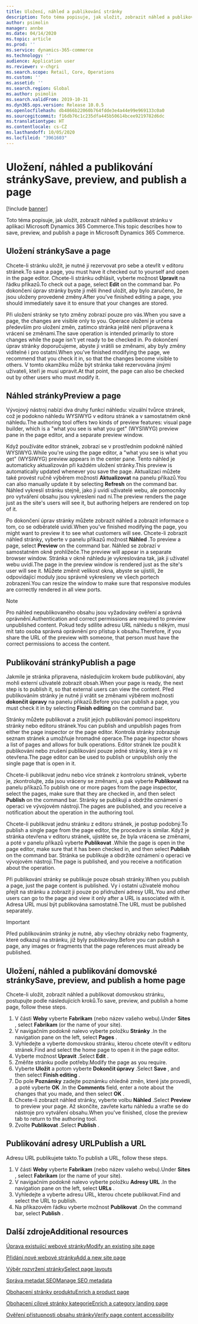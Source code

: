 ```yaml
---
title: Uložení, náhled a publikování stránky
description: Toto téma popisuje, jak uložit, zobrazit náhled a publikovat stránku v aplikaci Microsoft Dynamics 365 Commerce.
author: psimolin
manager: annbe
ms.date: 04/14/2020
ms.topic: article
ms.prod: ''
ms.service: dynamics-365-commerce
ms.technology: ''
audience: Application user
ms.reviewer: v-chgri
ms.search.scope: Retail, Core, Operations
ms.custom: ''
ms.assetid: ''
ms.search.region: Global
ms.author: psimolin
ms.search.validFrom: 2019-10-31
ms.dyn365.ops.version: Release 10.0.5
ms.openlocfilehash: db4866b22060b764fdde3e4a44e99e969133c0a0
ms.sourcegitcommit: f16db76c1c235dfa445b50614bcee9219782d6dc
ms.translationtype: HT
ms.contentlocale: cs-CZ
ms.lasthandoff: 10/05/2020
ms.locfileid: "3961603"
---
```

# <a name="save-preview-and-publish-a-page"></a><span data-ttu-id="50981-103">Uložení, náhled a publikování stránky</span><span class="sxs-lookup"><span data-stu-id="50981-103">Save, preview, and publish a page</span></span>

[!include [banner](includes/banner.md)]

<span data-ttu-id="50981-104">Toto téma popisuje, jak uložit, zobrazit náhled a publikovat stránku v aplikaci Microsoft Dynamics 365 Commerce.</span><span class="sxs-lookup"><span data-stu-id="50981-104">This topic describes how to save, preview, and publish a page in Microsoft Dynamics 365 Commerce.</span></span>

## <a name="save-a-page"></a><span data-ttu-id="50981-105">Uložení stránky</span><span class="sxs-lookup"><span data-stu-id="50981-105">Save a page</span></span>

<span data-ttu-id="50981-106">Chcete-li stránku uložit, je nutné ji rezervovat pro sebe a otevřít v editoru stránek.</span><span class="sxs-lookup"><span data-stu-id="50981-106">To save a page, you must have it checked out to yourself and open in the page editor.</span></span> <span data-ttu-id="50981-107">Chcete-li stránku odhlásit, vyberte možnost **Upravit** na řádku příkazů.</span><span class="sxs-lookup"><span data-stu-id="50981-107">To check out a page, select **Edit** on the command bar.</span></span> <span data-ttu-id="50981-108">Po dokončení úprav stránky byste ji měli ihned uložit, aby bylo zaručeno, že jsou uloženy provedené změny.</span><span class="sxs-lookup"><span data-stu-id="50981-108">After you've finished editing a page, you should immediately save it to ensure that your changes are stored.</span></span>

<span data-ttu-id="50981-109">Při uložení stránky se tyto změny zobrazí pouze pro vás.</span><span class="sxs-lookup"><span data-stu-id="50981-109">When you save a page, the changes are visible only to you.</span></span> <span data-ttu-id="50981-110">Operace uložení je určena především pro uložení změn, zatímco stránka ještě není připravena k vrácení se změnami.</span><span class="sxs-lookup"><span data-stu-id="50981-110">The save operation is intended primarily to store changes while the page isn't yet ready to be checked in.</span></span> <span data-ttu-id="50981-111">Po dokončení úprav stránky doporučujeme, abyste ji vrátili se změnami, aby byly změny viditelné i pro ostatní.</span><span class="sxs-lookup"><span data-stu-id="50981-111">When you've finished modifying the page, we recommend that you check it in, so that the changes become visible to others.</span></span> <span data-ttu-id="50981-112">V tomto okamžiku může být stránka také rezervována jinými uživateli, kteří je musí upravit.</span><span class="sxs-lookup"><span data-stu-id="50981-112">At that point, the page can also be checked out by other users who must modify it.</span></span>

## <a name="preview-a-page"></a><span data-ttu-id="50981-113">Náhled stránky</span><span class="sxs-lookup"><span data-stu-id="50981-113">Preview a page</span></span>

<span data-ttu-id="50981-114">Vývojový nástroj nabízí dva druhy funkcí náhledu: vizuální tvůrce stránek, což je podokno náhledu WYSIWYG v editoru stránek a v samostatném okně náhledu.</span><span class="sxs-lookup"><span data-stu-id="50981-114">The authoring tool offers two kinds of preview features: visual page builder, which is a "what you see is what you get" (WYSIWYG) preview pane in the page editor, and a separate preview window.</span></span>

<span data-ttu-id="50981-115">Když používáte editor stránek, zobrazí se v prostředním podokně náhled WYSIWYG.</span><span class="sxs-lookup"><span data-stu-id="50981-115">While you're using the page editor, a "what you see is what you get" (WYSIWYG) preview appears in the center pane.</span></span> <span data-ttu-id="50981-116">Tento náhled je automaticky aktualizován při každém uložení stránky.</span><span class="sxs-lookup"><span data-stu-id="50981-116">This preview is automatically updated whenever you save the page.</span></span> <span data-ttu-id="50981-117">Aktualizaci můžete také provést ručně výběrem možnosti **Aktualizovat** na panelu příkazů.</span><span class="sxs-lookup"><span data-stu-id="50981-117">You can also manually update it by selecting **Refresh** on the command bar.</span></span> <span data-ttu-id="50981-118">Náhled vykreslí stránku stejně, jako ji uvidí uživatelé webu, ale pomocníky pro vytváření obsahu jsou vykresleni nad ní.</span><span class="sxs-lookup"><span data-stu-id="50981-118">The preview renders the page just as the site's users will see it, but authoring helpers are rendered on top of it.</span></span>

<span data-ttu-id="50981-119">Po dokončení úprav stránky můžete zobrazit náhled a zobrazit informace o tom, co se odběratelé uvidí.</span><span class="sxs-lookup"><span data-stu-id="50981-119">When you've finished modifying the page, you might want to preview it to see what customers will see.</span></span> <span data-ttu-id="50981-120">Chcete-li zobrazit náhled stránky, vyberte v panelu příkazů možnost **Náhled** .</span><span class="sxs-lookup"><span data-stu-id="50981-120">To preview a page, select **Preview** on the command bar.</span></span> <span data-ttu-id="50981-121">Náhled se zobrazí v samostatném okně prohlížeče.</span><span class="sxs-lookup"><span data-stu-id="50981-121">The preview will appear in a separate browser window.</span></span> <span data-ttu-id="50981-122">Stránka v okně náhledu je vykreslována tak, jak ji uživatel webu uvidí.</span><span class="sxs-lookup"><span data-stu-id="50981-122">The page in the preview window is rendered just as the site's user will see it.</span></span> <span data-ttu-id="50981-123">Můžete změnit velikost okna, abyste se ujistili, že odpovídající moduly jsou správně vykresleny ve všech portech zobrazení.</span><span class="sxs-lookup"><span data-stu-id="50981-123">You can resize the window to make sure that responsive modules are correctly rendered in all view ports.</span></span>

> [!NOTE]
> <span data-ttu-id="50981-124">Pro náhled nepublikovaného obsahu jsou vyžadovány ověření a správná oprávnění.</span><span class="sxs-lookup"><span data-stu-id="50981-124">Authentication and correct permissions are required to preview unpublished content.</span></span> <span data-ttu-id="50981-125">Pokud tedy sdílíte adresu URL náhledu s někým, musí mít tato osoba správná oprávnění pro přístup k obsahu.</span><span class="sxs-lookup"><span data-stu-id="50981-125">Therefore, if you share the URL of the preview with someone, that person must have the correct permissions to access the content.</span></span>

## <a name="publish-a-page"></a><span data-ttu-id="50981-126">Publikování stránky</span><span class="sxs-lookup"><span data-stu-id="50981-126">Publish a page</span></span>

<span data-ttu-id="50981-127">Jakmile je stránka připravena, následujícím krokem bude publikování, aby mohli externí uživatelé zobrazit obsah.</span><span class="sxs-lookup"><span data-stu-id="50981-127">When your page is ready, the next step is to publish it, so that external users can view the content.</span></span> <span data-ttu-id="50981-128">Před publikováním stránky je nutné ji vrátit se změnami výběrem možnosti **dokončit úpravy** na panelu příkazů.</span><span class="sxs-lookup"><span data-stu-id="50981-128">Before you can publish a page, you must check it in by selecting **Finish editing** on the command bar.</span></span>

<span data-ttu-id="50981-129">Stránky můžete publikovat a zrušit jejich publikování pomocí inspektoru stránky nebo editoru stránek.</span><span class="sxs-lookup"><span data-stu-id="50981-129">You can publish and unpublish pages from either the page inspector or the page editor.</span></span> <span data-ttu-id="50981-130">Kontrola stránky zobrazuje seznam stránek a umožňuje hromadné operace.</span><span class="sxs-lookup"><span data-stu-id="50981-130">The page inspector shows a list of pages and allows for bulk operations.</span></span> <span data-ttu-id="50981-131">Editor stránek lze použít k publikování nebo zrušení publikování pouze jedné stránky, která je v ní otevřena.</span><span class="sxs-lookup"><span data-stu-id="50981-131">The page editor can be used to publish or unpublish only the single page that is open in it.</span></span>

<span data-ttu-id="50981-132">Chcete-li publikovat jednu nebo více stránek z kontroloru stránek, vyberte je, zkontrolujte, zda jsou vráceny se změnami, a pak vyberte **Publikovat** na panelu příkazů.</span><span class="sxs-lookup"><span data-stu-id="50981-132">To publish one or more pages from the page inspector, select the pages, make sure that they are checked in, and then select **Publish** on the command bar.</span></span> <span data-ttu-id="50981-133">Stránky se publikují a obdržíte oznámení o operaci ve vývojovém nástroji.</span><span class="sxs-lookup"><span data-stu-id="50981-133">The pages are published, and you receive a notification about the operation in the authoring tool.</span></span>

<span data-ttu-id="50981-134">Chcete-li publikovat jednu stránku z editoru stránek, je postup podobný.</span><span class="sxs-lookup"><span data-stu-id="50981-134">To publish a single page from the page editor, the procedure is similar.</span></span> <span data-ttu-id="50981-135">Když je stránka otevřena v editoru stránek, ujistěte se, že byla vrácena se změnami, a poté v panelu příkazů vyberte **Publikovat** .</span><span class="sxs-lookup"><span data-stu-id="50981-135">While the page is open in the page editor, make sure that it has been checked in, and then select **Publish** on the command bar.</span></span> <span data-ttu-id="50981-136">Stránka se publikuje a obdržíte oznámení o operaci ve vývojovém nástroji.</span><span class="sxs-lookup"><span data-stu-id="50981-136">The page is published, and you receive a notification about the operation.</span></span>

<span data-ttu-id="50981-137">Při publikování stránky se publikuje pouze obsah stránky.</span><span class="sxs-lookup"><span data-stu-id="50981-137">When you publish a page, just the page content is published.</span></span> <span data-ttu-id="50981-138">Vy i ostatní uživatelé mohou přejít na stránku a zobrazit ji pouze po přidružení adresy URL.</span><span class="sxs-lookup"><span data-stu-id="50981-138">You and other users can go to the page and view it only after a URL is associated with it.</span></span> <span data-ttu-id="50981-139">Adresa URL musí být publikována samostatně.</span><span class="sxs-lookup"><span data-stu-id="50981-139">The URL must be published separately.</span></span>

> [!IMPORTANT]
> <span data-ttu-id="50981-140">Před publikováním stránky je nutné, aby všechny obrázky nebo fragmenty, které odkazují na stránku, již byly publikovány.</span><span class="sxs-lookup"><span data-stu-id="50981-140">Before you can publish a page, any images or fragments that the page references must already be published.</span></span>

## <a name="save-preview-and-publish-a-home-page"></a><span data-ttu-id="50981-141">Uložení, náhled a publikování domovské stránky</span><span class="sxs-lookup"><span data-stu-id="50981-141">Save, preview, and publish a home page</span></span>

<span data-ttu-id="50981-142">Chcete-li uložit, zobrazit náhled a publikovat domovskou stránku, postupujte podle následujících kroků.</span><span class="sxs-lookup"><span data-stu-id="50981-142">To save, preview, and publish a home page, follow these steps.</span></span>

1. <span data-ttu-id="50981-143">V části **Weby** vyberte **Fabrikam** (nebo název vašeho webu).</span><span class="sxs-lookup"><span data-stu-id="50981-143">Under **Sites** , select **Fabrikam** (or the name of your site).</span></span>
1. <span data-ttu-id="50981-144">V navigačním podokně nalevo vyberte položku **Stránky** .</span><span class="sxs-lookup"><span data-stu-id="50981-144">In the navigation pane on the left, select **Pages** .</span></span>
1. <span data-ttu-id="50981-145">Vyhledejte a vyberte domovskou stránku, kterou chcete otevřít v editoru stránek.</span><span class="sxs-lookup"><span data-stu-id="50981-145">Find and select the home page to open it in the page editor.</span></span>
1. <span data-ttu-id="50981-146">Vyberte možnost **Upravit** .</span><span class="sxs-lookup"><span data-stu-id="50981-146">Select **Edit** .</span></span>
1. <span data-ttu-id="50981-147">Změňte stránku podle potřeby.</span><span class="sxs-lookup"><span data-stu-id="50981-147">Modify the page as you require.</span></span>
1. <span data-ttu-id="50981-148">Vyberte **Uložit** a potom vyberte **Dokončit úpravy** .</span><span class="sxs-lookup"><span data-stu-id="50981-148">Select **Save** , and then select **Finish editing** .</span></span>
1. <span data-ttu-id="50981-149">Do pole **Poznámky** zadejte poznámku ohledně změn, které jste provedli, a poté vyberte **OK** .</span><span class="sxs-lookup"><span data-stu-id="50981-149">In the **Comments** field, enter a note about the changes that you made, and then select **OK** .</span></span>
1. <span data-ttu-id="50981-150">Chcete-li zobrazit náhled stránky, vyberte volbu **Náhled** .</span><span class="sxs-lookup"><span data-stu-id="50981-150">Select **Preview** to preview your page.</span></span> <span data-ttu-id="50981-151">Až skončíte, zavřete kartu náhledu a vraťte se do nástroje pro vytváření obsahu.</span><span class="sxs-lookup"><span data-stu-id="50981-151">When you've finished, close the preview tab to return to the authoring tool.</span></span>
1. <span data-ttu-id="50981-152">Zvolte **Publikovat** .</span><span class="sxs-lookup"><span data-stu-id="50981-152">Select **Publish** .</span></span>

## <a name="publish-a-url"></a><span data-ttu-id="50981-153">Publikování adresy URL</span><span class="sxs-lookup"><span data-stu-id="50981-153">Publish a URL</span></span>

<span data-ttu-id="50981-154">Adresu URL publikujete takto.</span><span class="sxs-lookup"><span data-stu-id="50981-154">To publish a URL, follow these steps.</span></span>

1. <span data-ttu-id="50981-155">V části **Weby** vyberte **Fabrikam** (nebo název vašeho webu).</span><span class="sxs-lookup"><span data-stu-id="50981-155">Under **Sites** , select **Fabrikam** (or the name of your site).</span></span>
1. <span data-ttu-id="50981-156">V navigačním podokně nalevo vyberte položku **Adresy URL** .</span><span class="sxs-lookup"><span data-stu-id="50981-156">In the navigation pane on the left, select **URLs** .</span></span>
1. <span data-ttu-id="50981-157">Vyhledejte a vyberte adresu URL, kterou chcete publikovat.</span><span class="sxs-lookup"><span data-stu-id="50981-157">Find and select the URL to publish.</span></span>
1. <span data-ttu-id="50981-158">Na příkazovém řádku vyberte možnost **Publikovat** .</span><span class="sxs-lookup"><span data-stu-id="50981-158">On the command bar, select **Publish** .</span></span>

## <a name="additional-resources"></a><span data-ttu-id="50981-159">Další zdroje</span><span class="sxs-lookup"><span data-stu-id="50981-159">Additional resources</span></span>

[<span data-ttu-id="50981-160">Úprava existující webové stránky</span><span class="sxs-lookup"><span data-stu-id="50981-160">Modify an existing site page</span></span>](modify-existing-page.md)

[<span data-ttu-id="50981-161">Přidání nové webové stránky</span><span class="sxs-lookup"><span data-stu-id="50981-161">Add a new site page</span></span>](add-new-page.md)

[<span data-ttu-id="50981-162">Výběr rozvržení stránky</span><span class="sxs-lookup"><span data-stu-id="50981-162">Select page layouts</span></span>](select-page-layouts.md)

[<span data-ttu-id="50981-163">Správa metadat SEO</span><span class="sxs-lookup"><span data-stu-id="50981-163">Manage SEO metadata</span></span>](manage-seo-metadata.md)

[<span data-ttu-id="50981-164">Obohacení stránky produktu</span><span class="sxs-lookup"><span data-stu-id="50981-164">Enrich a product page</span></span>](enrich-product-page.md)

[<span data-ttu-id="50981-165">Obohacení cílové stránky kategorie</span><span class="sxs-lookup"><span data-stu-id="50981-165">Enrich a category landing page</span></span>](enrich-category-page.md)

[<span data-ttu-id="50981-166">Ověření přístupnosti obsahu stránky</span><span class="sxs-lookup"><span data-stu-id="50981-166">Verify page content accessibility</span></span>](verify-accessibility.md)
